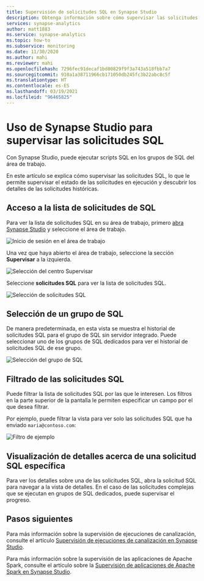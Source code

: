 ```yaml
---
title: Supervisión de solicitudes SQL en Synapse Studio
description: Obtenga información sobre cómo supervisar las solicitudes SQL mediante Synapse Studio.
services: synapse-analytics
author: matt1883
ms.service: synapse-analytics
ms.topic: how-to
ms.subservice: monitoring
ms.date: 11/30/2020
ms.author: mahi
ms.reviewer: mahi
ms.openlocfilehash: 7296fec91decaf1bd80829f9f3a743a518fbb7a7
ms.sourcegitcommit: 910a1a38711966cb171050db245fc3b22abc8c5f
ms.translationtype: HT
ms.contentlocale: es-ES
ms.lasthandoff: 03/19/2021
ms.locfileid: "96465825"
---
```

# <a name="use-synapse-studio-to-monitor-your-sql-requests"></a>Uso de Synapse Studio para supervisar las solicitudes SQL

Con Synapse Studio, puede ejecutar scripts SQL en los grupos de SQL del área de trabajo.

En este artículo se explica cómo supervisar las solicitudes SQL, lo que le permite supervisar el estado de las solicitudes en ejecución y descubrir los detalles de las solicitudes históricas.

## <a name="access-sql-requests-list"></a>Acceso a la lista de solicitudes de SQL

Para ver la lista de solicitudes SQL en su área de trabajo, primero [abra Synapse Studio](https://web.azuresynapse.net/) y seleccione el área de trabajo.

![Inicio de sesión en el área de trabajo](./media/common/login-workspace.png)

Una vez que haya abierto el área de trabajo, seleccione la sección **Supervisar** a la izquierda.

![Selección del centro Supervisar](./media/common/left-nav.png)

Seleccione **solicitudes SQL** para ver la lista de solicitudes SQL.

 ![Selección de solicitudes SQL](./media/how-to-monitor-sql-requests/monitor-hub-nav-sql-requests.png)

## <a name="select-a-sql-pool"></a>Selección de un grupo de SQL

De manera predeterminada, en esta vista se muestra el historial de solicitudes SQL para el grupo de SQL sin servidor integrado. Puede seleccionar uno de los grupos de SQL dedicados para ver el historial de solicitudes SQL de ese grupo.

![Selección del grupo de SQL](./media/how-to-monitor-sql-requests/select-pool.png)

## <a name="filter-your-sql-requests"></a>Filtrado de las solicitudes SQL

Puede filtrar la lista de solicitudes SQL por las que le interesen. Los filtros en la parte superior de la pantalla le permiten especificar un campo por el que desea filtrar.

Por ejemplo, puede filtrar la vista para ver solo las solicitudes SQL que ha enviado `maria@contoso.com`:

![Filtro de ejemplo](./media/how-to-monitor-sql-requests/filter-example.png)

## <a name="view-details-about-a-specific-sql-request"></a>Visualización de detalles acerca de una solicitud SQL específica

Para ver los detalles sobre una de las solicitudes SQL, abra la solicitud SQL para navegar a la vista de detalles. En el caso de las solicitudes complejas que se ejecutan en grupos de SQL dedicados, puede supervisar el progreso.

## <a name="next-steps"></a>Pasos siguientes

Para más información sobre la supervisión de ejecuciones de canalización, consulte el artículo [Supervisión de ejecuciones de canalización en Synapse Studio](how-to-monitor-pipeline-runs.md). 

Para más información sobre la supervisión de las aplicaciones de Apache Spark, consulte el artículo sobre la [Supervisión de aplicaciones de Apache Spark en Synapse Studio](how-to-monitor-spark-applications.md).